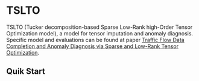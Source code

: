 # TSLTO
TSLTO (Tucker decomposition-based Sparse Low-Rank high-Order Tensor Optimization model), a model for tensor imputation and anomaly diagnosis. Specific model and evaluations can be found at paper [Traffic Flow Data Completion and Anomaly Diagnosis via Sparse and Low-Rank Tensor Optimization](https://arxiv.org/abs/2504.02245 "our paper").
## Quik Start
